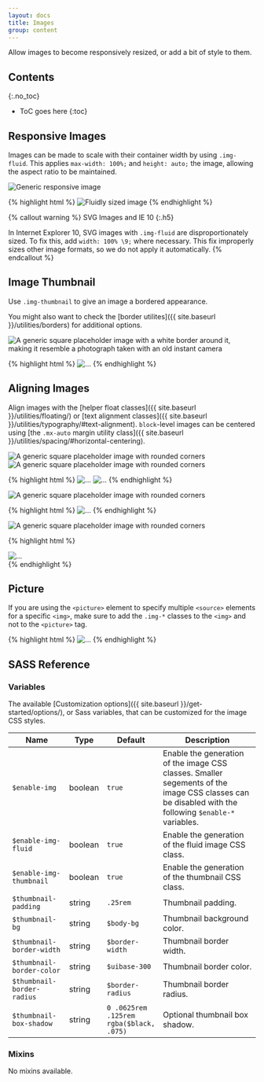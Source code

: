 ```yaml
---
layout: docs
title: Images
group: content
---
```


Allow images to become responsively resized, or add a bit of style to them.

## Contents
{:.no_toc}

* ToC goes here
{:toc}

## Responsive Images

Images can be made to scale with their container width by using `.img-fluid`. This applies `max-width: 100%;` and `height: auto;` the image, allowing the aspect ratio to be maintained.

<div class="cf-example">
  <img data-src="holder.js/100px250" class="img-fluid" alt="Generic responsive image">
</div>

{% highlight html %}
<img src="..." class="img-fluid" alt="Fluidly sized image">
{% endhighlight %}

{% callout warning %}
SVG Images and IE 10
{:.h5}

In Internet Explorer 10, SVG images with `.img-fluid` are disproportionately sized. To fix this, add `width: 100% \9;` where necessary. This fix improperly sizes other image formats, so we do not apply it automatically.
{% endcallout %}

## Image Thumbnail

Use `.img-thumbnail` to give an image a bordered appearance.

You might also want to check the [border utilites]({{ site.baseurl }}/utilities/borders) for additional options.

<div class="cf-example">
  <img data-src="holder.js/200x200" class="img-thumbnail" alt="A generic square placeholder image with a white border around it, making it resemble a photograph taken with an old instant camera">
</div>

{% highlight html %}
<img src="..." alt="..." class="img-thumbnail">
{% endhighlight %}

## Aligning Images

Align images with the [helper float classes]({{ site.baseurl }}/utilities/floating/) or [text alignment classes]({{ site.baseurl }}/utilities/typography/#text-alignment). `block`-level images can be centered using [the `.mx-auto` margin utility class]({{ site.baseurl }}/utilities/spacing/#horizontal-centering).

<div class="cf-example clearfix">
  <img data-src="holder.js/200x200" class="radius float-start" alt="A generic square placeholder image with rounded corners">
  <img data-src="holder.js/200x200" class="radius float-end" alt="A generic square placeholder image with rounded corners">
</div>

{% highlight html %}
<img src="..." class="radius float-start" alt="...">
<img src="..." class="radius float-end" alt="...">
{% endhighlight %}

<div class="cf-example clearfix">
  <img data-src="holder.js/200x200" class="radius mx-auto d-block" alt="A generic square placeholder image with rounded corners">
</div>

{% highlight html %}
<img src="..." class="radius mx-auto d-block" alt="...">
{% endhighlight %}

<div class="cf-example clearfix">
  <div class="text-center">
    <img data-src="holder.js/200x200" class="radius" alt="A generic square placeholder image with rounded corners">
  </div>
</div>

{% highlight html %}
<div class="text-center">
  <img src="..." class="radius" alt="...">
</div>
{% endhighlight %}

## Picture

If you are using the `<picture>` element to specify multiple `<source>` elements for a specific `<img>`, make sure to add the `.img-*` classes to the `<img>` and not to the `<picture>` tag.

{% highlight html %}
​<picture>
  <source srcset="..." type="image/svg+xml">
  <img src="..."  class="img-fluid img-thumbnail" alt="...">
</picture>
{% endhighlight %}

## SASS Reference

### Variables

The available [Customization options]({{ site.baseurl }}/get-started/options/), or Sass variables, that can be customized for the image CSS styles.

<div class="table-scroll">
    <table class="table table-bordered table-striped">
        <thead>
            <tr>
                <th style="width: 100px;">Name</th>
                <th style="width: 50px;">Type</th>
                <th style="width: 50px;">Default</th>
                <th>Description</th>
            </tr>
        </thead>
        <tbody>
            <tr>
                <td><code>$enable-img</code></td>
                <td>boolean</td>
                <td><code>true</code></td>
                <td>
                    Enable the generation of the image CSS classes.
                    Smaller segements of the image CSS classes can be disabled with the following <code>$enable-*</code> variables.
                </td>
            </tr>
            <tr>
                <td><code>$enable-img-fluid</code></td>
                <td>boolean</td>
                <td><code>true</code></td>
                <td>
                    Enable the generation of the fluid image CSS class.
                </td>
            </tr>
            <tr>
                <td><code>$enable-img-thumbnail</code></td>
                <td>boolean</td>
                <td><code>true</code></td>
                <td>
                    Enable the generation of the thumbnail CSS class.
                </td>
            </tr>
            <tr>
                <td><code>$thumbnail-padding</code></td>
                <td>string</td>
                <td><code>.25rem</code></td>
                <td>
                    Thumbnail padding.
                </td>
            </tr>
            <tr>
                <td><code>$thumbnail-bg</code></td>
                <td>string</td>
                <td><code>$body-bg</code></td>
                <td>
                    Thumbnail background color.
                </td>
            </tr>
            <tr>
                <td><code>$thumbnail-border-width</code></td>
                <td>string</td>
                <td><code>$border-width</code></td>
                <td>
                    Thumbnail border width.
                </td>
            </tr>
            <tr>
                <td><code>$thumbnail-border-color</code></td>
                <td>string</td>
                <td><code>$uibase-300</code></td>
                <td>
                    Thumbnail border color.
                </td>
            </tr>
            <tr>
                <td><code>$thumbnail-border-radius</code></td>
                <td>string</td>
                <td><code>$border-radius</code></td>
                <td>
                    Thumbnail border radius.
                </td>
            </tr>
            <tr>
                <td><code>$thumbnail-box-shadow</code></td>
                <td>string</td>
                <td><code>0 .0625rem .125rem rgba($black, .075)</code></td>
                <td>
                    Optional thumbnail box shadow.
                </td>
            </tr>
        </tbody>
    </table>
</div>

### Mixins

No mixins available.
